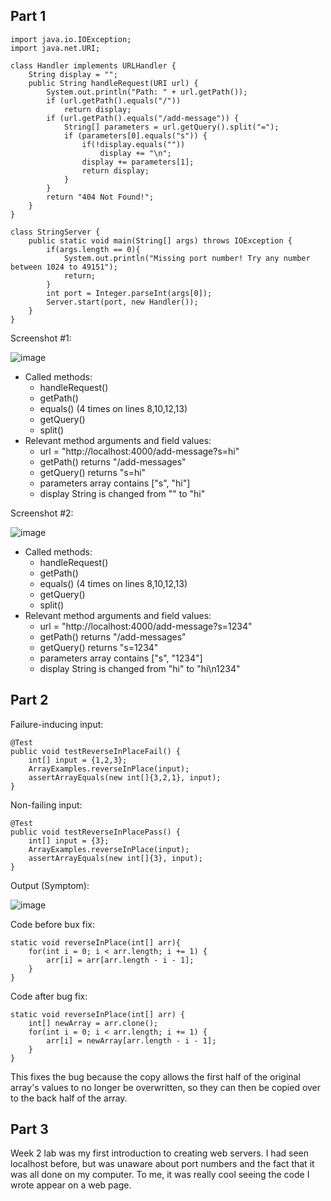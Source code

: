 ## Part 1
```
import java.io.IOException;
import java.net.URI;

class Handler implements URLHandler {
    String display = "";
    public String handleRequest(URI url) {
        System.out.println("Path: " + url.getPath());
        if (url.getPath().equals("/"))
            return display;
        if (url.getPath().equals("/add-message")) {
            String[] parameters = url.getQuery().split("=");
            if (parameters[0].equals("s")) {
                if(!display.equals("")) 
                    display += "\n";
                display += parameters[1];
                return display;
            }
        }
        return "404 Not Found!";
    }
}

class StringServer {
    public static void main(String[] args) throws IOException {
        if(args.length == 0){
            System.out.println("Missing port number! Try any number between 1024 to 49151");
            return;
        }
        int port = Integer.parseInt(args[0]);
        Server.start(port, new Handler());
    }
}
```
Screenshot \#1:

![image]()

- Called methods:
    - handleRequest()
    - getPath()
    - equals() (4 times on lines 8,10,12,13)
    - getQuery()
    - split()
- Relevant method arguments and field values:
    - url = "http://localhost:4000/add-message\?s=hi"
    - getPath() returns "/add-messages"
    - getQuery() returns "s=hi"
    - parameters array contains \["s", "hi"]
    - display String is changed from "" to "hi"

Screenshot \#2:

![image]()

- Called methods:
    - handleRequest()
    - getPath()
    - equals() (4 times on lines 8,10,12,13)
    - getQuery()
    - split()
- Relevant method arguments and field values:
    - url = "http://localhost:4000/add-message\?s=1234"
    - getPath() returns "/add-messages"
    - getQuery() returns "s=1234"
    - parameters array contains \["s", "1234"]
    - display String is changed from "hi" to "hi\n1234"
## Part 2
Failure-inducing input:
```
@Test
public void testReverseInPlaceFail() {
    int[] input = {1,2,3};
    ArrayExamples.reverseInPlace(input);
    assertArrayEquals(new int[]{3,2,1}, input);
}
```
Non-failing input:
```
@Test 
public void testReverseInPlacePass() {
    int[] input = {3};
    ArrayExamples.reverseInPlace(input);
    assertArrayEquals(new int[]{3}, input);
}
```
Output (Symptom):

![image]()

Code before bux fix:
```
static void reverseInPlace(int[] arr){
    for(int i = 0; i < arr.length; i += 1) {
        arr[i] = arr[arr.length - i - 1];
    }
}
```
Code after bug fix:
```
static void reverseInPlace(int[] arr) {
    int[] newArray = arr.clone();
    for(int i = 0; i < arr.length; i += 1) {
        arr[i] = newArray[arr.length - i - 1];
    }
}
```
This fixes the bug because the copy allows the first half of the original array's values to no longer be overwritten, so they can then be copied over to the back half of the array.
## Part 3
Week 2 lab was my first introduction to creating web servers. I had seen localhost before, but was unaware about port numbers and the fact that it was all done on my computer. To me, it was really cool seeing the code I wrote appear on a web page.
